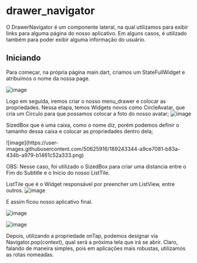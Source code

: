 # drawer_navigator

O DrawerNavigator é um componente lateral, na qual utilizamos para exibir links para alguma página do nosso aplicativo. Em alguns casos, é utilizado também para poder exibir alguma informação do usuário. 

## Iniciando

Para começar, na própria página main.dart, criamos um StateFullWidget e atribuímos o nome da nossa page. 

![image](https://user-images.githubusercontent.com/50625916/189242629-fc9334cd-ec5b-41d0-979a-ce4b0a5f7b03.png)

Logo em seguida, iremos criar o nosso menu_drawer e colocar as propriedades. 
Nessa etapa, temos Widgets novos como CircleAvatar, que cria um Circulo para que possamos colocar a foto do nosso avatar;
![image](https://user-images.githubusercontent.com/50625916/189243296-cd9d0880-3372-47c0-8378-4bc756d3aaf3.png)


SizedBox que é uma caixa, como o nome diz, porém podemos definir o tamanho dessa caixa e colocar as propriedades dentro dela; 
<p>
![image](https://user-images.githubusercontent.com/50625916/189243344-a9ce7081-b83a-434b-a979-b1461c52a333.png)
  </p>
OBS: Nesse caso, foi utilizado o SizedBox para criar uma distancia entre o Fim do Subtitle e o Início do nosso ListTile. 

ListTile que é o Widget responsável por preencher um ListView, entre outros.
![image](https://user-images.githubusercontent.com/50625916/189243408-0033c21d-45f8-4178-bf8b-b59a4f41cf4d.png)

E assim ficou nosso aplicativo final.

![image](https://user-images.githubusercontent.com/50625916/189243469-7389e300-cfcd-458d-a9a5-2b78a70e80e3.png)

![image](https://user-images.githubusercontent.com/50625916/189243499-c8675fee-04a4-4450-b916-96ad3e2cf41c.png)

Depois, utilizando a propriedade onTap, podemos designar via Navigator.pop(context), qual será a próxima tela que irá se abrir. Claro, falando de maneira simples, pois em aplicações mais robustas, utilizamos as rotas nomeadas. 


